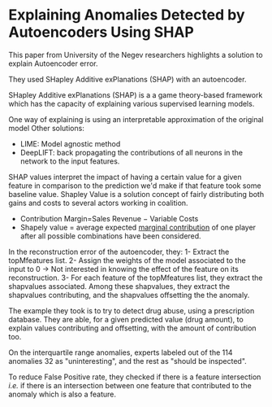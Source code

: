# Explaining Anomalies Detected by Autoencoders Using SHAP

This paper from University of the Negev researchers highlights a solution to explain Autoencoder error.



They used SHapley Additive exPlanations (SHAP) with an autoencoder.

SHapley Additive exPlanations (SHAP) is a a game theory-based framework which  has the capacity of explaining various supervised learning models.

One way of explaining is using an interpretable approximation of the original model
Other solutions:
- LIME: Model agnostic method
- DeepLIFT: back propagating the contributions of all neurons in the network
  to the input features.

SHAP values interpret the impact of having a certain value for a given feature in comparison to the prediction we'd make if that feature took some baseline value.
Shapley Value is a solution concept of fairly distributing both gains and costs to several actors working in coalition.
- Contribution Margin=Sales Revenue − Variable Costs
- Shapely value = average expected [marginal contribution](https://www.investopedia.com/terms/c/contributionmargin.asp) of one player after all possible combinations have been considered.


In the reconstruction error of the autoencoder, they:
1- Extract the topMfeatures list. 
2- Assign the weights of the model associated to the input to 0 -> Not interested in knowing the effect of the feature on its reconstruction. 
3- For each feature of the topMfeatures list, they extract the shapvalues associated.  Among these shapvalues, they extract the shapvalues contributing, and the shapvalues offsetting the the anomaly.



The example they took is to try to detect drug abuse, using a prescription database. They are able, for a given predicted value (drug amount), to explain values contributing and offsetting, with the amount of contribution too.


On the interquartile range anomalies, experts labeled out of the 114 anomalies 32 as "uninteresting", and the rest as "should be inspected".


To reduce False Positive rate, they checked if there is a feature intersection *i.e.* if there is an intersection between one feature
that contributed to the anomaly which is also a feature.

